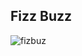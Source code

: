 ## Fizz Buzz
![fizbuz](https://github.com/user-attachments/assets/2a33d403-0964-4f21-bdae-1da27fb33165)
